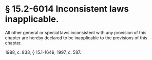 # § 15.2-6014 Inconsistent laws inapplicable.

<p>All other general or special laws inconsistent with any provision of this chapter are hereby declared to be inapplicable to the provisions of this chapter.</p><p>1988, c. 833, § 15.1-1649; 1997, c. 587.</p>